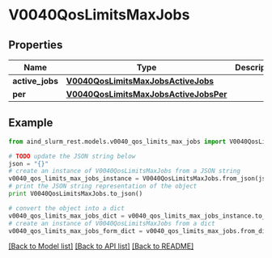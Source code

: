 # V0040QosLimitsMaxJobs


## Properties

Name | Type | Description | Notes
------------ | ------------- | ------------- | -------------
**active_jobs** | [**V0040QosLimitsMaxJobsActiveJobs**](V0040QosLimitsMaxJobsActiveJobs.md) |  | [optional] 
**per** | [**V0040QosLimitsMaxJobsActiveJobsPer**](V0040QosLimitsMaxJobsActiveJobsPer.md) |  | [optional] 

## Example

```python
from aind_slurm_rest.models.v0040_qos_limits_max_jobs import V0040QosLimitsMaxJobs

# TODO update the JSON string below
json = "{}"
# create an instance of V0040QosLimitsMaxJobs from a JSON string
v0040_qos_limits_max_jobs_instance = V0040QosLimitsMaxJobs.from_json(json)
# print the JSON string representation of the object
print V0040QosLimitsMaxJobs.to_json()

# convert the object into a dict
v0040_qos_limits_max_jobs_dict = v0040_qos_limits_max_jobs_instance.to_dict()
# create an instance of V0040QosLimitsMaxJobs from a dict
v0040_qos_limits_max_jobs_form_dict = v0040_qos_limits_max_jobs.from_dict(v0040_qos_limits_max_jobs_dict)
```
[[Back to Model list]](../README.md#documentation-for-models) [[Back to API list]](../README.md#documentation-for-api-endpoints) [[Back to README]](../README.md)


